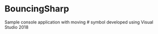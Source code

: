 # BouncingSharp
Sample console application with moving # symbol developed using Visual Studio 2018

